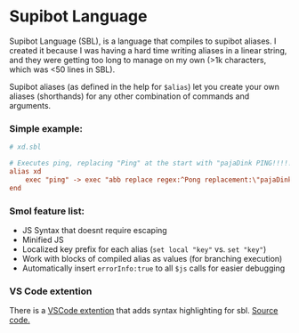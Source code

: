 # Supibot Language

Supibot Language (SBL), is a language that compiles to supibot aliases. I created it because I was having a hard time writing aliases in a linear string, and they were getting too long to manage on my own (>1k characters, which was <50 lines in SBL).

Supibot aliases (as defined in the help for `$alias`) let you create your own aliases (shorthands) for any other combination of commands and arguments.

### Simple example:

```ini
# xd.sbl

# Executes ping, replacing "Ping" at the start with "pajaDink PING!!!!!"
alias xd
	exec "ping" -> exec "abb replace regex:^Pong replacement:\"pajaDink PING!!!!!\""
end
```

### Smol feature list:

- JS Syntax that doesnt require escaping
- Minified JS
- Localized key prefix for each alias (`set local "key"` vs. `set "key"`)
- Work with blocks of compiled alias as values (for branching execution)
- Automatically insert `errorInfo:true` to all `$js` calls for easier debugging

### VS Code extention

There is a [VSCode extention](https://marketplace.visualstudio.com/items?itemName=QuinnDT.supibot-language-support) that adds syntax highlighting for sbl. [Source code.](https://github.com/notnotquinn/supilang-ext)

